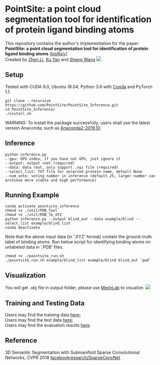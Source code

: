 # PointSite: a point cloud segmentation tool for identification of protein ligand binding atoms
This repository contains the author's implementation for the paper:<br>
**PointSite: a point cloud segmentation tool for identification of protein ligand binding atoms** [[bioRxiv]](https://www.biorxiv.org/content/early/2019/11/05/831131.full.pdf)<br>
Created by [Zhen Li](https://github.com/icemansina),  [Xu Yan](https://github.com/yanx27) and [Sheng Wang](https://github.com/realbigws)
![](https://raw.githubusercontent.com/PointSite/PointSite_Inference/master/example/pipline.png)


## Setup

Tested with CUDA 9.0, Ubuntu 18.04, Python 3.6 with [Conda](https://www.anaconda.com/) and PyTorch 1.1.

```
git clone --recursive https://github.com/PointSite/PointSite_Inference.git
cd PointSite_Inference/
./install.sh
```

WARNING: To install the package successfully, users shall use the latest version Anaconda, such as [Anaconda2-2019.10](https://repo.anaconda.com/archive/Anaconda2-2019.10-Linux-x86_64.sh).


## Inference
 ```
python inference.py 
--gpu: GPU index, if you have not GPU, just ignore it
--output: output root (required)
--data: data root, only support .xyz file (required)
--select_list: TXT file for selected protein name, default None
--num_vote: voting number in inference (default 25, larger number can archieve more stable and high performance)
```

## Running Example
```
conda activate pointsite_inference
chmod +x ./util/PDB_Tool
chmod +x ./util/PDB_To_XYZ
python inference.py --output blind_out --data example/blind --select_list example/blind_list
conda deactivate
```

Note that the above input data (in '.XYZ' format) contain the ground-truth label of binding atoms. Run below script for identifying binding atoms on unlabeled data in '.PDB' files.
```
chmod +x ./pointsite_run.sh
./pointsite_run.sh example/blind_list example/blind blind_out `pwd`
```


## Visualization
You will get .obj file in output folder, please use [MeshLab](http://www.meshlab.net/) to visualize.
![](https://raw.githubusercontent.com/PointSite/PointSite_Inference/master/example/result.png)


## Training and Testing Data
Users may find the training data [here](https://drive.google.com/drive/folders/1iqe1741ohxh4b3p6wk3toDgS-IVTPXtq?usp=sharing); <br>
Users may find the test data [here](https://drive.google.com/drive/folders/1-y5JNjPgZvxdiY-U0w1oTQBJn5cexC02?usp=sharing); <br>
Users may find the evaluation results [here](https://drive.google.com/drive/folders/1siev2t-DIAtGRk8u1K7TSnTUtsw1Btnd?usp=sharing). 


## Reference
3D Semantic Segmentation with Submanifold Sparse Convolutional Networks, CVPR 2018 
[facebookresearch/SparseConvNet](https://github.com/facebookresearch/SparseConvNet/tree/master/)
